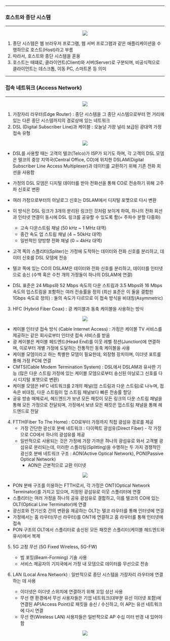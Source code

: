 -----
### 호스트와 종단 시스템
-----
<div align="center">
<img src="https://github.com/user-attachments/assets/3d922572-e031-48c3-82a6-2e8c99656de5">
</div>

1. 종단 시스템은 웹 브라우저 프로그램, 웹 서버 프로그램과 같은 애플리케이션을 수행하므로 호스트(Host)라고 부름
2. 따라서, 호스트와 종단 시스템을 혼용
3. 호스트는 때떄로, 클라이언트(Client)와 서버(Server)로 구분되며, 비공식적으로 클라이언트는 데스크톱, 이동 PC, 스마트폰 등 의미

-----
### 접속 네트워크 (Access Network)
-----
<div align="center">
<img src="https://github.com/user-attachments/assets/0bff40ea-d1b9-47f4-a747-1fe1940c5ab9">
</div>

1. 가장자리 라우터(Edge Router) : 종단 시스템을 그 종단 시스템으로부터 먼 거리에 있는 다른 종단 시스템까지의 경로상에 있는 네트워크
2. DSL (Digital Subscriber Line)과 케이블 : 오늘날 가장 널리 보급된 광대역 가정 접속 유형
<div align="center">
<img src="https://github.com/user-attachments/assets/419f4c41-d90d-46fd-b6dd-4d96e6ca83a1">
</div>

   - DSL를 사용할 때는 고객의 텔코(Telco)가 ISP가 되기도 하며, 각 고객의 DSL 모뎀은 텔코의 중앙 지역국(Central Office, CO)에 위치한 DSLAM(Digital Subscriber Line Access Multiplexer)과 데이터를 교환하기 위해 기존 전화 회선을 사용함
   - 가정의 DSL 모뎀은 디지털 데이터를 받아 전화선을 통해 CO로 전송하기 위해 고주파 신호로 변환
   - 여러 가정으로부터의 아날로그 신호는 DSLAM에서 디지털 포맷으로 다시 변환
   - 이 방식은 DSL 링크가 3개의 분리된 링크인 것처럼 보이게 하여, 하나의 전화 회선과 인터넷 연결이 동시에 DSL 링크를 공유할 수 있도록 함(= 주파수 분할 다중화)
     + 고속 다운스트림 채널 (50 kHz ~ 1 MHz 대역)
     + 중간 속도 업 스트림 채널 (4 ~ 50kHz 대역)
     + 일반적인 양방향 전화 채널 (0 ~ 4kHz 대역)

   - 고객 쪽의 스플리터(Spliter)는 가정에 도착하는 데이터와 전화 신호를 분리하고, 데이터 신호를 DSL 모뎀에 전송
   - 텔코 쪽에 있는 CO의 DSLAM은 데이터와 전화 신호를 분리하고, 데이터를 인터넷으로 송신 (수백 혹은 수천 개의 가정들이 하나의 DSLAM에 연결)
   - DSL 표준은 24 Mbps와 52 Mbps 속도의 다운 스트림과 3.5 Mbps와 16 Mbps 속도의 업스트림을 포함하는 여러 전송률을 정의 (최신 표준은 이 둘을 결합한 1Gbps 속도로 정의) : 둘의 속도가 다르므로 이 접속 방식을 비대칭(Asymmetric)

3. HFC (Hybrid Fiber Coax) : 광 케이블과 동축 케이블을 사용하는 방식
<div align="center">
<img src="https://github.com/user-attachments/assets/166bfc63-192e-483b-9707-a33fdee2574e">
</div>

   - 케이블 인터넷 접속 방식 (Cable Internet Access) : 가정은 케이블 TV 서비스를 제공하는 같은 회사로부터 인터넷 접속 서비스를 받음
   - 광 케이블은 케이블 헤드엔드(Head End)를 이웃 레벨 정션(Junction)에 연결하며, 이로부터 개별 가정에 도달하는 전통적인 동축 케이블을 사용
   - 케이블 모뎀이라고 하는 특별한 모뎀이 필요한데, 외장형 장치이며, 이더넷 포트를 통해 가정 PC에 연결
   - CMTS(Cable Modem Termination System) : DSL에서 DSLAM과 유사한 기능 (많은 다운 스트림 가정에 있는 케이블 모뎀으로부터 송신된 아날로그 신호를 다시 디지털 포맷으로 변환)
   - 케이블 모뎀은 HFC 네트워크를 2개의 채널(업 스트림과 다운 스트림)로 나누며, 접속은 비대칭, 다운 스트림이 업 스트림 채널보다 빠른 전송률 할당
   - 공유 방송 매체로서, 헤드엔드가 보낸 모든 패킷이 모든 링크의 다운 스트림 채널을 통해 모든 가정으로 전달되며, 가정에서 보낸 모든 패킷은 업스트림 채널을 통해 헤드엔드로 전달

4. FTTH(Fiber To The Home) : CO로부터 가정까지 직접 광섬유 경로를 제공
   - 가장 간단한 광신호 분배 네트워크 : 다이렉트 광섬유(Direct Fiber) - 각 가정으로 CO에서 하나의 광섬유를 제공
   - 일반적으로 사용되는 것은 가정에 가장 가까운 하나의 광섬유로 와서 고객별 광섬유로 분리되는데, 이러한 스플리팅(Splitting)을 수행하는 두 가지 경쟁적인 광신호 분배 네트워크 구조 : AON(Active Optical Network), PON(Passive Optical Network)
     + AON은 근본적으로 교환 이더넷

<div align="center">
<img src="https://github.com/user-attachments/assets/52b615a2-dc9a-4874-afa2-d32f7564adef">
</div>

   - PON 분배 구조를 이용하는 FTTH로서, 각 가정은 ONT(Optical Network Terminator)를 가지고 있으며, 지정된 광섬유로 이웃 스플리터에 연결
   - 스플리터는 여러 가정을 하나의 공유 광섬유로 결합하고, 이를 텔코의 CO에 있는 OLT(Optical Line Terminator)에 연결
   - 광신호와 전기신호 간의 변환을 제공하는 OLT는 텔코 라우터를 통해 인터넷에 연결
   - 가정에서는 홈 라우터(무선 라우터)를 ONT에 연결하고 홈 라우터를 통해 인터넷에 접속
   - PON 구조의 OLT에서 스플리터로 송신된 모든 패킷은 스플리터(케이블 헤드엔드와 유사)에서 복제

5. 5G 고정 무선 (5G Fixed Wireless, 5G-FW)
   - 빔 포밍(Beam-Forming) 기술 사용
   - 서비스 제공자의 기지국에서 가정 내 모뎀으로 데이터를 무선으로 전송

6. LAN (Local Area Network) : 일반적으로 종단 시스템을 가장자리 라우터에 연결하는 데 사용
   - 이더넷은 이더넷 스위치에 연결하기 위해 꼬임 상선 사용
   - 무선 랜 환경에서 무선 사용자들은 기업 네트워크(대부분 유선 이더넷 포함)에 연결된 AP(Access Point)로 패킷을 송신 / 수신하고, 이 AP는 유선 네트워크에 다시 연결
   - 무선 랜(Wireless LAN) 사용자들은 일반적으로 AP 수십 미터 반경 내 있어야 함
<div align="center">
<img src="https://github.com/user-attachments/assets/780f27b1-c385-4375-a8d8-cc97017c6e90">
</div>
